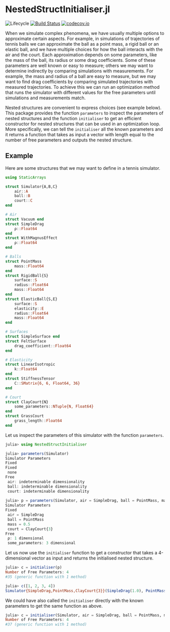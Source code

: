 # NestedStructInitialiser.jl
![Lifecycle](https://img.shields.io/badge/lifecycle-experimental-orange.svg)<!--
![Lifecycle](https://img.shields.io/badge/lifecycle-maturing-blue.svg)
![Lifecycle](https://img.shields.io/badge/lifecycle-stable-green.svg)
![Lifecycle](https://img.shields.io/badge/lifecycle-retired-orange.svg)
![Lifecycle](https://img.shields.io/badge/lifecycle-archived-red.svg)
![Lifecycle](https://img.shields.io/badge/lifecycle-dormant-blue.svg) -->
[![Build Status](https://travis-ci.com/jbrea/NestedStructInitialiser.jl.svg?branch=master)](https://travis-ci.com/jbrea/NestedStructInitialiser.jl)
[![codecov.io](http://codecov.io/github/jbrea/NestedStructInitialiser.jl/coverage.svg?branch=master)](http://codecov.io/github/jbrea/NestedStructInitialiser.jl?branch=master)
<!--
[![Documentation](https://img.shields.io/badge/docs-stable-blue.svg)](https://jbrea.github.io/NestedStructInitialiser.jl/stable)
[![Documentation](https://img.shields.io/badge/docs-master-blue.svg)](https://jbrea.github.io/NestedStructInitialiser.jl/dev)
-->


When we simulate complex phenomena, we have usually multiple options
to approximate certain aspects. For example, in simulations of trajectories of
tennis balls we can approximate the ball as a point mass, a rigid ball or
an elastic ball, and we have multiple choices for how the ball interacts with
the air and the court. Each approximation depends on some parameters, like the
mass of the ball, its radius or some drag coefficients. Some of these parameters
are well known or easy to measure; others we may want to determine indirectly by
comparing simulations with measurements. For example, the mass and radius of a
ball are easy to measure, but we may want to find drag coefficients by comparing
simulated trajectories with measured trajectories. To achieve this we can run
an optimization method that runs the simulator with different values for the
free parameters until simulations and measurements match.

Nested structures are convenient to express choices (see example below).
This package provides the function `parameters` to inspect the parameters
of nested structures and the function `initialiser` to get an efficient
constructor for nested structures that can be used in an optimization loop.
More specifically, we can tell the `initialiser` all the known parameters
and it returns a function that takes as input a vector with length equal to the
number of free parameters and outputs the nested structure.

## Example

Here are some structures that we may want to define in a tennis simulator.

```julia
using StaticArrays

struct Simulator{A,B,C}
    air::A
    ball::B
    court::C
end

# Air
struct Vacuum end
struct SimpleDrag
    ρ::Float64
end
struct WithMagnusEffect
    ρ::Float64
end

# Balls
struct PointMass
    mass::Float64
end
struct RigidBall{S}
    surface::S
    radius::Float64
    mass::Float64
end
struct ElasticBall{S,E}
    surface::S
    elasticity::E
    radius::Float64
    mass::Float64
end

# Surfaces
struct SimpleSurface end
struct FeltSurface
    drag_coefficient::Float64
end

# Elasticity
struct LinearIsotropic
    k::Float64
end
struct StiffnessTensor
    C::SMatrix{6, 6, Float64, 36}
end

# Court
struct ClayCourt{N}
    some_parameters::NTuple{N, Float64}
end
struct GrassCourt
    grass_length::Float64
end
```

Let us inspect the parameters of this simulator with the function `parameters`.
```julia
julia> using NestedStructInitialiser

julia> parameters(Simulator)
Simulator Parameters
Fixed
Fixed
 none
Free
 air: indeterminable dimensionality
 ball: indeterminable dimensionality
 court: indeterminable dimensionality
 
julia> p = parameters(Simulator, air = SimpleDrag, ball = PointMass, mass = 0.5, court = ClayCourt{3})
Simulator Parameters
Fixed
 air = SimpleDrag
 ball = PointMass
 mass = 0.5
 court = ClayCourt{3}
Free
 ρ: 1 dimensional
 some_parameters: 3 dimensional
```

Let us now use the `initialiser` function to get a constructor that takes
a 4-dimensional vector as input and returns the initialised nested structure.
```julia
julia> c = initialiser(p)
Number of Free Parameters: 4
#35 (generic function with 1 method)

julia> c([1, 2, 3, 4])
Simulator{SimpleDrag,PointMass,ClayCourt{3}}(SimpleDrag(1.0), PointMass(0.5), ClayCourt{3}((2.0, 3.0, 4.0)))
```

We could have also called the `initialiser` directly with the known parameters
to get the same function as above.
```julia
julia> c = initialiser(Simulator, air = SimpleDrag, ball = PointMass, mass = 0.5, court = ClayCourt{3})
Number of Free Parameters: 4
#37 (generic function with 1 method)
```


